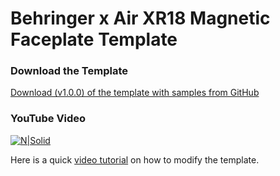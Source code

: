 # Behringer x Air XR18 Magnetic Faceplate Template

### Download the Template
[Download (v1.0.0) of the template with samples from GitHub ](https://github.com/jeffcoughlin/Behringer-x-Air-XR18-Magnetic-Faceplate-Template/archive/1.0.0.zip)

### YouTube Video
[![N|Solid](https://i3.ytimg.com/vi/OOPZheDVt7k/default.jpg)](https://youtu.be/OOPZheDVt7k)

Here is a quick [video tutorial](https://youtu.be/OOPZheDVt7k) on how to modify the template.
